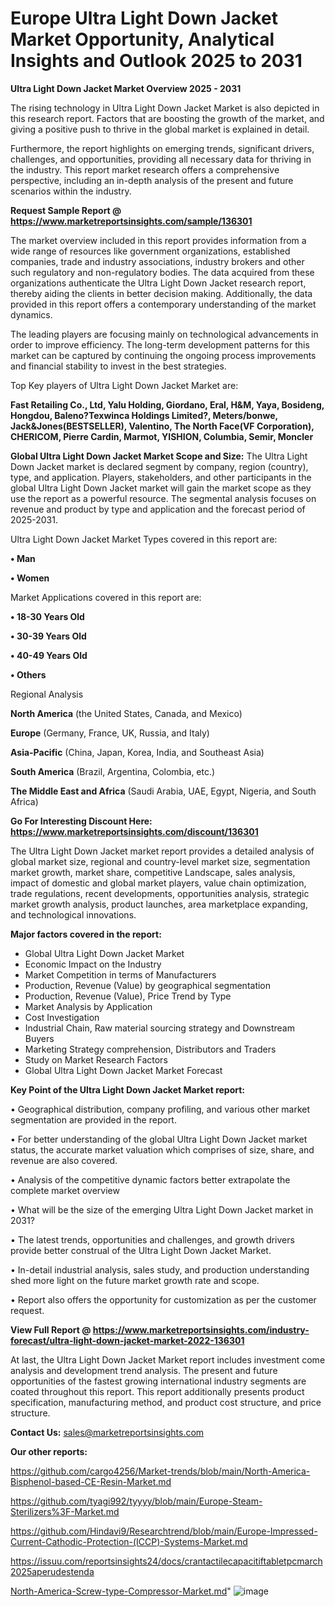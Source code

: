 # Europe Ultra Light Down Jacket Market Opportunity, Analytical Insights and Outlook 2025 to 2031

<Strong> Ultra Light Down Jacket Market Overview 2025 - 2031</strong>

The rising technology in Ultra Light Down Jacket Market is also depicted in this research report. Factors that are boosting the growth of the market, and giving a positive push to thrive in the global market is explained in detail.

Furthermore, the report highlights on emerging trends, significant drivers, challenges, and opportunities, providing all necessary data for thriving in the industry. This report market research offers a comprehensive perspective, including an in-depth analysis of the present and future scenarios within the industry.

<strong>Request Sample Report @ <a href=https://www.marketreportsinsights.com/sample/136301>https://www.marketreportsinsights.com/sample/136301</a></strong>

The market overview included in this report provides information from a wide range of resources like government organizations, established companies, trade and industry associations, industry brokers and other such regulatory and non-regulatory bodies. The data acquired from these organizations authenticate the Ultra Light Down Jacket research report, thereby aiding the clients in better decision making. Additionally, the data provided in this report offers a contemporary understanding of the market dynamics.

The leading players are focusing mainly on technological advancements in order to improve efficiency. The long-term development patterns for this market can be captured by continuing the ongoing process improvements and financial stability to invest in the best strategies.

Top Key players of Ultra Light Down Jacket Market are:

<strong>Fast Retailing Co., Ltd, Yalu Holding, Giordano, Eral, H&M, Yaya, Bosideng, Hongdou, Baleno?Texwinca Holdings Limited?, Meters/bonwe, Jack&Jones(BESTSELLER), Valentino, The North Face(VF Corporation), CHERICOM, Pierre Cardin, Marmot, YISHION, Columbia, Semir, Moncler</strong>

<strong><b>Global Ultra Light Down Jacket Market Scope and Size:</b></strong>
The Ultra Light Down Jacket market is declared segment by company, region (country), type, and application. Players, stakeholders, and other participants in the global Ultra Light Down Jacket market will gain the market scope as they use the report as a powerful resource. The segmental analysis focuses on revenue and product by type and application and the forecast period of 2025-2031.

Ultra Light Down Jacket Market Types covered in this report are:

<strong>• Man

• Women</strong>

Market Applications covered in this report are:

<strong>• 18-30 Years Old

• 30-39 Years Old

• 40-49 Years Old

• Others</strong> 

Regional Analysis

<strong>North America</strong> (the United States, Canada, and Mexico)

<strong>Europe</strong> (Germany, France, UK, Russia, and Italy)

<strong>Asia-Pacific</strong> (China, Japan, Korea, India, and Southeast Asia)

<strong>South America</strong> (Brazil, Argentina, Colombia, etc.)

<strong>The Middle East and Africa</strong> (Saudi Arabia, UAE, Egypt, Nigeria, and South Africa)

<strong>Go For Interesting Discount Here: <a href=https://www.marketreportsinsights.com/discount/136301>https://www.marketreportsinsights.com/discount/136301</a></strong>

The Ultra Light Down Jacket market report provides a detailed analysis of global market size, regional and country-level market size, segmentation market growth, market share, competitive Landscape, sales analysis, impact of domestic and global market players, value chain optimization, trade regulations, recent developments, opportunities analysis, strategic market growth analysis, product launches, area marketplace expanding, and technological innovations.

<strong><b>Major factors covered in the report:</b></strong>
<ul>
  <li>Global Ultra Light Down Jacket Market </li>
  <li>Economic Impact on the Industry</li>
  <li>Market Competition in terms of Manufacturers</li>
  <li>Production, Revenue (Value) by geographical segmentation</li>
  <li>Production, Revenue (Value), Price Trend by Type</li>
  <li>Market Analysis by Application</li>
  <li>Cost Investigation</li>
  <li>Industrial Chain, Raw material sourcing strategy and Downstream Buyers</li>
  <li>Marketing Strategy comprehension, Distributors and Traders</li>
  <li>Study on Market Research Factors</li>
  <li>Global Ultra Light Down Jacket Market Forecast</li>
</ul>

<strong><b>Key Point of the Ultra Light Down Jacket Market report:</b></strong>

• Geographical distribution, company profiling, and various other market segmentation are provided in the report.

• For better understanding of the global Ultra Light Down Jacket market status, the accurate market valuation which comprises of size, share, and revenue are also covered.

• Analysis of the competitive dynamic factors better extrapolate the complete market overview

• What will be the size of the emerging Ultra Light Down Jacket market in 2031?

• The latest trends, opportunities and challenges, and growth drivers provide better construal of the Ultra Light Down Jacket Market.

• In-detail industrial analysis, sales study, and production understanding shed more light on the future market growth rate and scope.

• Report also offers the opportunity for customization as per the customer request.

<strong><b>View Full Report @ <a href=https://www.marketreportsinsights.com/industry-forecast/ultra-light-down-jacket-market-2022-136301>https://www.marketreportsinsights.com/industry-forecast/ultra-light-down-jacket-market-2022-136301</a></b></strong>


At last, the Ultra Light Down Jacket Market report includes investment come analysis and development trend analysis. The present and future opportunities of the fastest growing international industry segments are coated throughout this report. This report additionally presents product specification, manufacturing method, and product cost structure, and price structure.

<strong>Contact Us:</strong>
sales@marketreportsinsights.com

<strong>Our other reports:</strong>

<a href=https://github.com/cargo4256/Market-trends/blob/main/North-America-Bisphenol-based-CE-Resin-Market.md>https://github.com/cargo4256/Market-trends/blob/main/North-America-Bisphenol-based-CE-Resin-Market.md</a>

<a href=https://github.com/tyagi992/tyyyy/blob/main/Europe-Steam-Sterilizers%3F-Market.md>https://github.com/tyagi992/tyyyy/blob/main/Europe-Steam-Sterilizers%3F-Market.md</a>

<a href=https://github.com/Hindavi9/Researchtrend/blob/main/Europe-Impressed-Current-Cathodic-Protection-(ICCP)-Systems-Market.md>https://github.com/Hindavi9/Researchtrend/blob/main/Europe-Impressed-Current-Cathodic-Protection-(ICCP)-Systems-Market.md</a>

<a href=https://issuu.com/reportsinsights24/docs/crantactilecapacitiftabletpcmarch2025aperudestenda>https://issuu.com/reportsinsights24/docs/crantactilecapacitiftabletpcmarch2025aperudestenda</a>

<a href=North-America-Screw-type-Compressor-Market.md>North-America-Screw-type-Compressor-Market.md</a>"
![image](https://github.com/user-attachments/assets/0f1429b3-2def-4896-a032-e07068da9625)
